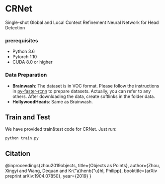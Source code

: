 # CRNet
Single-shot Global and Local Context Refinement Neural Network for Head Detection

### prerequisites

* Python 3.6
* Pytorch 1.10
* CUDA 8.0 or higher

### Data Preparation

* **Brainwash**: The dataset is in VOC format. Please follow the instructions in [py-faster-rcnn](https://github.com/rbgirshick/py-faster-rcnn#beyond-the-demo-installation-for-training-and-testing-models) to prepare  datasets. Actually, you can refer to any others. After downloading the data, create softlinks in the folder data.
* **HollywoodHeads**:  Same as Brainwash. 

## Train and Test
We have provided train&test code for CRNet. Just run:

```
python train.py
```

## Citation
@inproceedings{zhou2019objects,
  title={Objects as Points},
  author={Zhou, Xingyi and Wang, Dequan and Kr{\"a}henb{\"u}hl, Philipp},
  booktitle={arXiv preprint arXiv:1904.07850},
  year={2019}
}


